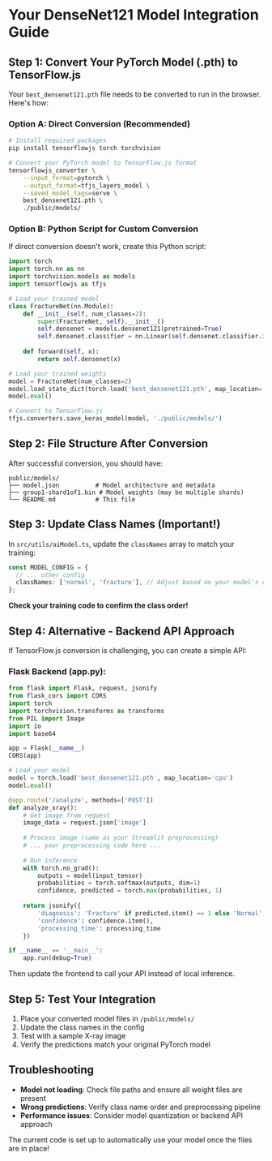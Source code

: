 # Your DenseNet121 Model Integration Guide

## Step 1: Convert Your PyTorch Model (.pth) to TensorFlow.js

Your `best_densenet121.pth` file needs to be converted to run in the browser. Here's how:

### Option A: Direct Conversion (Recommended)

```bash
# Install required packages
pip install tensorflowjs torch torchvision

# Convert your PyTorch model to TensorFlow.js format
tensorflowjs_converter \
    --input_format=pytorch \
    --output_format=tfjs_layers_model \
    --saved_model_tags=serve \
    best_densenet121.pth \
    ./public/models/
```

### Option B: Python Script for Custom Conversion

If direct conversion doesn't work, create this Python script:

```python
import torch
import torch.nn as nn
import torchvision.models as models
import tensorflowjs as tfjs

# Load your trained model
class FractureNet(nn.Module):
    def __init__(self, num_classes=2):
        super(FractureNet, self).__init__()
        self.densenet = models.densenet121(pretrained=True)
        self.densenet.classifier = nn.Linear(self.densenet.classifier.in_features, num_classes)
    
    def forward(self, x):
        return self.densenet(x)

# Load your trained weights
model = FractureNet(num_classes=2)
model.load_state_dict(torch.load('best_densenet121.pth', map_location='cpu'))
model.eval()

# Convert to TensorFlow.js
tfjs.converters.save_keras_model(model, './public/models/')
```

## Step 2: File Structure After Conversion

After successful conversion, you should have:

```
public/models/
├── model.json          # Model architecture and metadata
├── group1-shard1of1.bin # Model weights (may be multiple shards)
└── README.md           # This file
```

## Step 3: Update Class Names (Important!)

In `src/utils/aiModel.ts`, update the `classNames` array to match your training:

```typescript
const MODEL_CONFIG = {
  // ... other config
  classNames: ['normal', 'fracture'], // Adjust based on your model's output order
};
```

**Check your training code to confirm the class order!**

## Step 4: Alternative - Backend API Approach

If TensorFlow.js conversion is challenging, you can create a simple API:

### Flask Backend (app.py):
```python
from flask import Flask, request, jsonify
from flask_cors import CORS
import torch
import torchvision.transforms as transforms
from PIL import Image
import io
import base64

app = Flask(__name__)
CORS(app)

# Load your model
model = torch.load('best_densenet121.pth', map_location='cpu')
model.eval()

@app.route('/analyze', methods=['POST'])
def analyze_xray():
    # Get image from request
    image_data = request.json['image']
    
    # Process image (same as your Streamlit preprocessing)
    # ... your preprocessing code here ...
    
    # Run inference
    with torch.no_grad():
        outputs = model(input_tensor)
        probabilities = torch.softmax(outputs, dim=1)
        confidence, predicted = torch.max(probabilities, 1)
    
    return jsonify({
        'diagnosis': 'Fracture' if predicted.item() == 1 else 'Normal',
        'confidence': confidence.item(),
        'processing_time': processing_time
    })

if __name__ == '__main__':
    app.run(debug=True)
```

Then update the frontend to call your API instead of local inference.

## Step 5: Test Your Integration

1. Place your converted model files in `/public/models/`
2. Update the class names in the config
3. Test with a sample X-ray image
4. Verify the predictions match your original PyTorch model

## Troubleshooting

- **Model not loading**: Check file paths and ensure all weight files are present
- **Wrong predictions**: Verify class name order and preprocessing pipeline
- **Performance issues**: Consider model quantization or backend API approach

The current code is set up to automatically use your model once the files are in place!